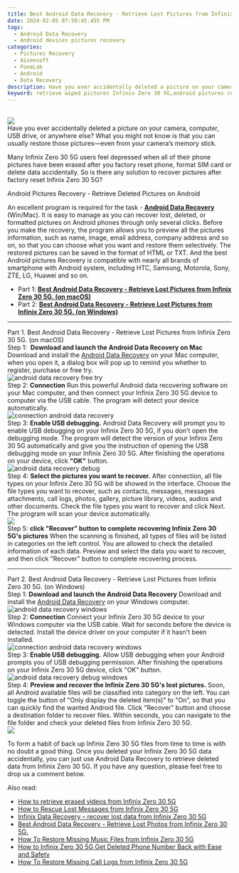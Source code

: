 ```yaml
---
title: Best Android Data Recovery - Retrieve Lost Pictures from Infinix Zero 30 5G.
date: 2024-02-05 07:50:45.455 PM
tags: 
  - Android Data Recovery
  - Android devices pictures recovery
categories: 
  - Pictures Recovery
  - Aiseesoft
  - FoneLab
  - Android
  - Data Recovery
description: Have you ever accidentally deleted a picture on your camera, computer, USB drive, or anywhere else? What you might not know is that you can usually restore those pictures—even from your camera’s memory stick.
keyword: retrieve wiped pictures Infinix Zero 30 5G,android pictures retrieval,recover lost pictures from Infinix Zero 30 5G,save erased pictures from Infinix Zero 30 5G,unerase pictures,restore deleted pictures on Infinix Zero 30 5G,recover deleted pictures 2018 for Infinix Zero 30 5G,Infinix Zero 30 5G pictures deleted itself,how to recover pictures in Infinix Zero 30 5G,Infinix Zero 30 5G pictures disappeared,how to retrieve pictures from Infinix Zero 30 5G,does the Infinix Zero 30 5G have a backup for deleted pictures
---
```

<br>
<img src="https://img0mobiles.techidaily.com/images/best-assets/devices/infinix/infinix-zero-30-5g/4.jpg" class="atpl-imgstyle"  /><br>
<div class="atpl-content atpl-for-fonelab-android recover-pictures">
<div class="atpl-post-description-part-1">
Have you ever accidentally deleted a picture on your camera, computer, USB drive, or anywhere else? What you might not know is that you can usually restore those pictures—even from your camera’s memory stick.
</div>
<div class="atpl-post-description-part-2">
<div class="tpl-content-sub-paragraph-normal">
    <p>
      Many Infinix Zero 30 5G users feel depressed when all of their phone pictures have been erased after you factory reset phone, format SIM card or delete data accidentally. So is there any solution to recover pictures after factory reset Infinix Zero 30 5G?
    </p>
</div>
</div>
<div class="atpl-post-description-part-3">
<div class="tpl-content-sub-paragraph-title">
  Android Pictures Recovery - Retrieve Deleted Pictures on Android
</div>
<div class="tpl-content-sub-paragraph-content">
  <p>
    An excellent program is required for the task - <a href="https://tools.techidaily.com/aiseesoft-android-data-recovery/" target="_blank" rel="noopener"><strong>Android Data Recovery</strong></a> (Win/Mac). It is easy to manage as you can recover lost, deleted, or formatted pictures on Android phones through only several clicks. Before you make the recovery, the program allows you to preview all the pictures information, such as name, image, email address, company address and so on, so that you can choose what you want and restore them selectively. The restored pictures can be saved in the format of HTML or TXT. And the best Android pictures Recovery is compatible with nearly all brands of smartphone with Android system, including HTC, Samsung, Motorola, Sony, ZTE, LG, Huawei and so on.
  </p>
</div>
</div>
<ul>
  <li>Part 1: <strong><a href="#p1"> Best Android Data Recovery - Retrieve Lost Pictures from Infinix Zero 30 5G.  (on macOS)</a></strong></li>
  <li>Part 2: <strong><a href="#p2"> Best Android Data Recovery - Retrieve Lost Pictures from Infinix Zero 30 5G.  (on Windows)</a></strong></li>
</ul>
<!-- Part 1 -->
<a id="p1" name="p1" ></a><hr>
<div>
  <span class="atpl-step-part-style">Part 1. Best Android Data Recovery - Retrieve Lost Pictures from Infinix Zero 30 5G. (on macOS)</span>
</div>  
<span class="atpl-stepstyle-a"><span>Step 1: </span></span> <strong>Download and launch the Android Data Recovery on Mac</strong>
Download and install the <a href="https://tools.techidaily.com/aiseesoft-android-data-recovery/" target="_blank" rel="noopener">Android Data Recovery</a> on your Mac computer, when you open it, a dialog box will pop up to remind you whether to register, purchase or free try.
<br>
<img src="https://tools.techidaily.com/images/apps/aiseesoft/android-data-recovery/mac-free-try.png" class="atpl-imgstyle" alt="android data recovery free try" /><br>
<span class="atpl-stepstyle-a"><span>Step 2: </span></span> <strong>Connection</strong>
Run this powerful Android data recovering software on your Mac computer, and then connect your Infinix Zero 30 5G device to computer via the USB cable. The program will detect your device automatically.
<br>
<img src="https://tools.techidaily.com/images/apps/aiseesoft/android-data-recovery/mac-connection-interface.jpg" class="atpl-imgstyle" alt="connection android data recovery" /><br>
<span class="atpl-stepstyle-a"><span>Step 3: </span></span> <strong>Enable USB debugging.</strong>
Android Data Recovery will prompt you to enable USB debugging on your Infinix Zero 30 5G, if you don't open the debugging mode. The program will detect the version of your Infinix Zero 30 5G automatically and give you the instruction of opening the USB debugging mode on your Infinix Zero 30 5G. After finishing the operations on your device, click <strong>"OK"</strong> button.
<br>
<img src="https://tools.techidaily.com/images/apps/aiseesoft/android-data-recovery/mac-android-usb-debug.jpg"  class="atpl-imgstyle" alt="android data recovery debug" /><br>
<span class="atpl-stepstyle-a"><span>Step 4: </span></span> <strong>Select the pictures you want to recover.</strong>
After connection, all file types on your Infinix Zero 30 5G will be showed in the interface. Choose the file types you want to recover, such as contacts, messages, messages attachments, call logs, photos, gallery, picture library, videos, audios and other documents. Check the file types you want to recover and click Next. The program will scan your device automatically.
<br>
<img src="https://tools.techidaily.com/images/apps/aiseesoft/android-data-recovery/mac-choose-type-photos.jpg" class="atpl-imgstyle"  /><br>
<span class="atpl-stepstyle-a"><span>Step 5: </span></span> <strong>click "Recover" button to  complete recovering Infinix Zero 30 5G's pictures</strong>
When the scanning is finished, all types of files will be listed in categories on the left control. You are allowed to check the detailed information of each data. Preview and select the data you want to recover, and then click "Recover" button to complete recovering process.
<a id="p2" name="p2"></a><hr>
<!-- Part 2 -->
<div>
  <span class="atpl-step-part-style">Part 2. Best Android Data Recovery - Retrieve Lost Pictures from Infinix Zero 30 5G. (on Windows)</span>
</div>
<span class="atpl-stepstyle-a"><span>Step 1: </span></span> <strong>Download and launch the Android Data Recovery</strong>
Download and install the <a href="https://tools.techidaily.com/aiseesoft-android-data-recovery/" target="_blank" rel="noopener">Android Data Recovery</a> on your Windows computer.
<br>
<img src="https://tools.techidaily.com/images/apps/aiseesoft/android-data-recovery/win-start-interface.png"  class="atpl-imgstyle" alt="android data recovery windows" /><br>
<span class="atpl-stepstyle-a"><span>Step 2: </span></span> <strong>Connection</strong>
Connect your Infinix Zero 30 5G device to your Windows computer via the USB cable. Wait for seconds before the device is detected. Install the device driver on your computer if it hasn't been installed.
<br>
<img src="https://tools.techidaily.com/images/apps/aiseesoft/android-data-recovery/win-connection-interface.png" class="atpl-imgstyle" alt="connection android data recovery windows" /><br>
<span class="atpl-stepstyle-a"><span>Step 3: </span></span> <strong>Enable USB debugging.</strong>
Allow USB debugging when your Android prompts you of USB debugging permission. After finishing the operations on your Infinix Zero 30 5G device, click "OK" button.
<br>
<img src="https://tools.techidaily.com/images/apps/aiseesoft/android-data-recovery/win-android-usb-debug.png" class="atpl-imgstyle" alt="android data recovery debug windows" /><br>
<span class="atpl-stepstyle-a"><span>Step 4: </span></span> <strong>Preview and recover the Infinix Zero 30 5G's lost pictures.</strong>
Soon, all Android available files will be classified into category on the left. You can toggle the button of "Only display the deleted item(s)" to "On", so that you can quickly find the wanted Android file. Click "Recover" button and choose a destination folder to recover files. Within seconds, you can navigate to the file folder and check your deleted files from Infinix Zero 30 5G.
<br>
<img src="https://tools.techidaily.com/images/apps/aiseesoft/android-data-recovery/win-recover-photos.png" class="atpl-imgstyle"  /><br>
<div class="atpl-post-description-part-4">
<div class="tpl-content-sub-paragraph-normal">
  <p>
    To form a habit of back up Infinix Zero 30 5G files from time to time is with no doubt a good thing. Once you deleted your Infinix Zero 30 5G data accidentally, you can just use Android Data Recovery to retrieve deleted data from Infinix Zero 30 5G. If you have any question, please feel free to drop us a comment below.
  </p>
</div>
</div>
<ins class="adsbygoogle"
     style="display:block"
     data-ad-client="ca-pub-7571918770474297"
     data-ad-slot="8358498916"
     data-ad-format="auto"
     data-full-width-responsive="true"></ins>
<span class="atpl-alsoreadstyle">Also read:</span>
<div><ul>
<li><a href="/how-to-retrieve-erased-videos-from-infinix-zero-30-5g-by-fonelab-android-recover-video/" target="_blank" rel="noopener"><u>How to retrieve erased videos from Infinix Zero 30 5G</u></a></li>
<li><a href="/how-to-rescue-lost-messages-from-infinix-zero-30-5g-by-fonelab-android-recover-messages/" target="_blank" rel="noopener"><u>How to Rescue Lost Messages from Infinix Zero 30 5G</u></a></li>
<li><a href="/infinix-data-recovery-recover-lost-data-from-infinix-zero-30-5g-by-fonelab-android-recover-data/" target="_blank" rel="noopener"><u>Infinix Data Recovery – recover lost data from Infinix Zero 30 5G</u></a></li>
<li><a href="/best-android-data-recovery-retrieve-lost-photos-from-infinix-zero-30-5g-by-fonelab-android-recover-photos/" target="_blank" rel="noopener"><u>Best Android Data Recovery - Retrieve Lost Photos from Infinix Zero 30 5G.</u></a></li>
<li><a href="/how-to-restore-missing-music-files-from-infinix-zero-30-5g-by-fonelab-android-recover-music/" target="_blank" rel="noopener"><u>How To  Restore Missing Music Files from Infinix Zero 30 5G</u></a></li>
<li><a href="/how-to-infinix-zero-30-5g-get-deleted-phone-number-back-with-ease-and-safety-by-fonelab-android-recover-contacts/" target="_blank" rel="noopener"><u>How to Infinix Zero 30 5G Get Deleted Phone Number Back with Ease and Safety</u></a></li>
<li><a href="/how-to-restore-missing-call-logs-from-infinix-zero-30-5g-by-fonelab-android-recover-call-logs/" target="_blank" rel="noopener"><u>How To  Restore Missing Call Logs from Infinix Zero 30 5G</u></a></li>
</ul></div>
</div>
